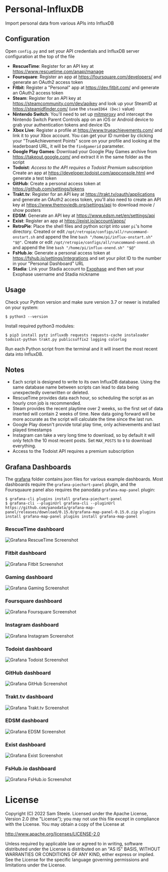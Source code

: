 # Personal-InfluxDB

Import personal data from various APIs into InfluxDB

## Configuration

Open `config.py` and set your API credentials and InfluxDB server configuration at the top of the file

* __RescueTime__: Register for an API key at https://www.rescuetime.com/anapi/manage
* __Foursquare__: Register an app at https://foursquare.com/developers/ and generate an OAuth2 access token
* __Fitbit__: Register a "Personal" app at https://dev.fitbit.com/ and generate an OAuth2 access token
* __Steam__: Register for an API key at https://steamcommunity.com/dev/apikey and look up your SteamID at https://steamidfinder.com/ (use the `steamID64 (Dec)` value)
* __Nintendo Switch__: You'll need to set up [mitmproxy](https://mitmproxy.org/) and intercept the Nintendo Switch Parent Controls app on an iOS or Android device to grab your authentication tokens and device IDs
* __Xbox Live__: Register a profile at https://www.trueachievements.com/ and link it to your Xbox account. You can get your ID number by clicking your "TrueAchievement Points" score on your profile and looking at the leaderboard URL, it will be the `findgamerid` parameter.
* __Google Play Games__: Download your Google Play Games archive from https://takeout.google.com/ and extract it in the same folder as the script
* __Todoist__: *Access to the API requires a Todoist Premium subscription* Create an app at https://developer.todoist.com/appconsole.html and generate a test token
* __GitHub__: Create a personal access token at https://github.com/settings/tokens
* __Trakt.tv__: Register for an API key at https://trakt.tv/oauth/applications and generate an OAuth2 access token, you'll also need to create an API key at https://www.themoviedb.org/settings/api to download movie / show posters
* __EDSM__: Generate an API key at https://www.edsm.net/en/settings/api
* __Exist__: Register an app at https://exist.io/account/apps/
* __RetroPie__: Place the shell files and python script into user `pi`'s home directory. Created or edit `/opt/retropie/configs/all/runcommand-onstart.sh` and append the line `bash "/home/pi/influx-onstart.sh" "$@"`. Create or edit `/opt/retropie/configs/all/runcommand-onend.sh` and append the line `bash "/home/pi/influx-onend.sh" "$@"`
* __FsHub.io__: Generate a personal access token at https://fshub.io/settings/integrations and set your pilot ID to the number in your "Personal Dashboard" URL
* __Stadia__: Link your Stadia account to [Exophase](https://www.exophase.com/) and then set your Exophase username and Stadia nickname

## Usage

Check your Python version and make sure version 3.7 or newer is installed on your system:

```shell
$ python3 --version
```

Install required python3 modules:

```shell
$ pip3 install pytz influxdb requests requests-cache instaloader todoist-python trakt.py publicsuffix2 logging colorlog
```

Run each Python script from the terminal and it will insert the most recent data into InfluxDB.

## Notes

* Each script is designed to write to its own InfluxDB database.  Using the same database name between scripts can lead to data being unexpectedly overwritten or deleted.
* RescueTime provides data each hour, so scheduling the script as an hourly cron job is recommended.
* Steam provides the recent playtime over 2 weeks, so the first set of data inserted will contain 2 weeks of time.  New data going forward will be more accurate as the script will calculate the time since the last run.
* Google Play doesn't provide total play time, only achievements and last played timestamps
* Instagram can take a very long time to download, so by default it will only fetch the 10 most recent posts.  Set `MAX_POSTS` to `0` to download everything.
* Access to the Todoist API requires a premium subscription

## Grafana Dashboards

The [grafana](grafana/) folder contains json files for various example dashboards.
Most dashboards require the `grafana-piechart-panel` plugin, and the Foursquaure panel also requires the panodata `grafana-map-panel` plugin:

```shell
$ grafana-cli plugins install grafana-piechart-panel
$ grafana-cli --pluginUrl grafana-cli --pluginUrl https://github.com/panodata/grafana-map-panel/releases/download/0.15.0/grafana-map-panel-0.15.0.zip plugins install grafana-map-panel plugins install grafana-map-panel
```

### RescueTime dashboard

![Grafana RescueTime Screenshot](https://raw.githubusercontent.com/c99koder/personal-influxdb/master/screenshots/grafana-rescuetime.png)

### Fitbit dashboard

![Grafana Fitbit Screenshot](https://raw.githubusercontent.com/c99koder/personal-influxdb/master/screenshots/grafana-fitbit.png)

### Gaming dashboard

![Grafana Gaming Screenshot](https://raw.githubusercontent.com/c99koder/personal-influxdb/master/screenshots/grafana-gaming.png)

### Foursquare dashboard

![Grafana Foursquare Screenshot](https://raw.githubusercontent.com/c99koder/personal-influxdb/master/screenshots/grafana-foursquare.png)

### Instagram dashboard

![Grafana Instagram Screenshot](https://raw.githubusercontent.com/c99koder/personal-influxdb/master/screenshots/grafana-instagram.png)

### Todoist dashboard

![Grafana Todoist Screenshot](https://raw.githubusercontent.com/c99koder/personal-influxdb/master/screenshots/grafana-todoist.png)

### GitHub dashboard

![Grafana GitHub Screenshot](https://raw.githubusercontent.com/c99koder/personal-influxdb/master/screenshots/grafana-github.png)

### Trakt.tv dashboard

![Grafana Trakt.tv Screenshot](https://raw.githubusercontent.com/c99koder/personal-influxdb/master/screenshots/grafana-trakt.png)

### EDSM dashboard

![Grafana EDSM Screenshot](https://raw.githubusercontent.com/c99koder/personal-influxdb/master/screenshots/grafana-edsm.png)

### Exist dashboard

![Grafana Exist Screenshot](https://raw.githubusercontent.com/c99koder/personal-influxdb/master/screenshots/grafana-exist.png)

### FsHub.io dashboard

![Grafana FsHub.io Screenshot](https://raw.githubusercontent.com/c99koder/personal-influxdb/master/screenshots/grafana-fshub.png)

# License

Copyright (C) 2022 Sam Steele. Licensed under the Apache License, Version 2.0 (the "License"); you may not use this file except in compliance with the License. You may obtain a copy of the License at

http://www.apache.org/licenses/LICENSE-2.0

Unless required by applicable law or agreed to in writing, software distributed under the License is distributed on an "AS IS" BASIS, WITHOUT WARRANTIES OR CONDITIONS OF ANY KIND, either express or implied. See the License for the specific language governing permissions and limitations under the License.
